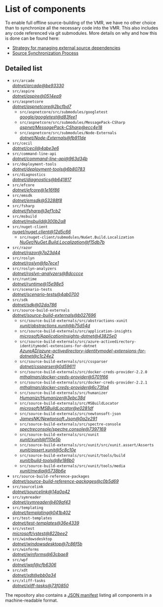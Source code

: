 ﻿# List of components

To enable full offline source-building of the VMR, we have no other choice than to synchronize all the necessary code into the VMR. This also includes any code referenced via git submodules. More details on why and how this is done can be found here:
- [Strategy for managing external source dependencies](src/arcade/Documentation/UnifiedBuild/VMR-Strategy-For-External-Source.md)
- [Source Synchronization Process](src/arcade/Documentation/UnifiedBuild/VMR-Design-And-Operation.md#source-synchronization-process)

## Detailed list

<!-- component list beginning -->
- `src/arcade`  
*[dotnet/arcade@be93330](https://github.com/dotnet/arcade/tree/be933308b9024d798a9a22c0b8f3c8e3616ffbd8)*
- `src/aspire`  
*[dotnet/aspire@0514ea9](https://github.com/dotnet/aspire/tree/0514ea9e12ece4dd764824ce925ae0eae6fcbd86)*
- `src/aspnetcore`  
*[dotnet/aspnetcore@2bcfbd7](https://github.com/dotnet/aspnetcore/tree/2bcfbd783a1e421840b2a638ff193ebb527c184e)*
    - `src/aspnetcore/src/submodules/googletest`  
    *[google/googletest@d83fee1](https://github.com/google/googletest/tree/d83fee138a9ae6cb7c03688a2d08d4043a39815d)*
    - `src/aspnetcore/src/submodules/MessagePack-CSharp`  
    *[aspnet/MessagePack-CSharp@ecc4e18](https://github.com/aspnet/MessagePack-CSharp/tree/ecc4e18ad7a0c7db51cd7e3d2997a291ed01444d)*
    - `src/aspnetcore/src/submodules/Node-Externals`  
    *[dotnet/Node-Externals@fb911de](https://github.com/dotnet/Node-Externals/tree/fb911deddbaf7367146718374a403d393571f18a)*
- `src/cecil`  
*[dotnet/cecil@4abe3e6](https://github.com/dotnet/cecil/tree/4abe3e63a5d4653ca098c633644432c1395411c1)*
- `src/command-line-api`  
*[dotnet/command-line-api@963d34b](https://github.com/dotnet/command-line-api/tree/963d34b1fb712c673bfb198133d7e988182c9ef4)*
- `src/deployment-tools`  
*[dotnet/deployment-tools@6b80783](https://github.com/dotnet/deployment-tools/tree/6b80783f6743ee9f18940eb6acb7135e5c111d4b)*
- `src/diagnostics`  
*[dotnet/diagnostics@b641817](https://github.com/dotnet/diagnostics/tree/b6418173e784ec41a65c710c559120f8996fca7d)*
- `src/efcore`  
*[dotnet/efcore@1e16f86](https://github.com/dotnet/efcore/tree/1e16f86285de4c00e4f565df20730a4d320add73)*
- `src/emsdk`  
*[dotnet/emsdk@53288f8](https://github.com/dotnet/emsdk/tree/53288f87c588907e8ff01f129786820fe998573c)*
- `src/fsharp`  
*[dotnet/fsharp@3ef1cb2](https://github.com/dotnet/fsharp/tree/3ef1cb25ffb292b5c87f9604d1a09b032277bf76)*
- `src/msbuild`  
*[dotnet/msbuild@300b2a8](https://github.com/dotnet/msbuild/tree/300b2a8351d1e0e88e11c7934d5c31816241b7dc)*
- `src/nuget-client`  
*[nuget/nuget.client@12d5c66](https://github.com/nuget/nuget.client/tree/12d5c661b77d4933f82a293008c0d56d1d6ce32b)*
    - `src/nuget-client/submodules/NuGet.Build.Localization`  
    *[NuGet/NuGet.Build.Localization@f15db7b](https://github.com/NuGet/NuGet.Build.Localization/tree/f15db7b7c6f5affbea268632ef8333d2687c8031)*
- `src/razor`  
*[dotnet/razor@7a23d44](https://github.com/dotnet/razor/tree/7a23d444842d4b9d287ab6d5d548a3cd6dd059e5)*
- `src/roslyn`  
*[dotnet/roslyn@fa7ece1](https://github.com/dotnet/roslyn/tree/fa7ece1ca25ef529db616ed6c839af9f027fa216)*
- `src/roslyn-analyzers`  
*[dotnet/roslyn-analyzers@8dcccce](https://github.com/dotnet/roslyn-analyzers/tree/8dccccec1ce3bd2fb532ec77d7e092ab9d684db7)*
- `src/runtime`  
*[dotnet/runtime@15e98e5](https://github.com/dotnet/runtime/tree/15e98e58e6023be3121dcb0ed2e701d1d5cd098e)*
- `src/scenario-tests`  
*[dotnet/scenario-tests@4ab0700](https://github.com/dotnet/scenario-tests/tree/4ab07002cb46cf169c85a09a546709a20642c65b)*
- `src/sdk`  
*[dotnet/sdk@02da786](https://github.com/dotnet/sdk/tree/02da786118e1aa9b4abf2172d4873869cce3c63d)*
- `src/source-build-externals`  
*[dotnet/source-build-externals@b027696](https://github.com/dotnet/source-build-externals/tree/b02769661c9a51985877819e8bdebfbcbee65710)*
    - `src/source-build-externals/src/abstractions-xunit`  
    *[xunit/abstractions.xunit@b75d54d](https://github.com/xunit/abstractions.xunit/tree/b75d54d73b141709f805c2001b16f3dd4d71539d)*
    - `src/source-build-externals/src/application-insights`  
    *[microsoft/ApplicationInsights-dotnet@43825e0](https://github.com/microsoft/ApplicationInsights-dotnet/tree/43825e06a22cdfb702fc199a7ba99a7d541d48c6)*
    - `src/source-build-externals/src/azure-activedirectory-identitymodel-extensions-for-dotnet`  
    *[AzureAD/azure-activedirectory-identitymodel-extensions-for-dotnet@c1c24e2](https://github.com/AzureAD/azure-activedirectory-identitymodel-extensions-for-dotnet/tree/c1c24e29d5eeac2a2cd53fe0b5656924bdb69e3d)*
    - `src/source-build-externals/src/cssparser`  
    *[dotnet/cssparser@0d59611](https://github.com/dotnet/cssparser/tree/0d59611784841735a7778a67aa6e9d8d000c861f)*
    - `src/source-build-externals/src/docker-creds-provider-2.2.0`  
    *[mthalman/docker-creds-provider@5701f66](https://github.com/mthalman/docker-creds-provider/tree/5701f6667c1fbd805684857baaa860383bbdfed7)*
    - `src/source-build-externals/src/docker-creds-provider-2.2.1`  
    *[mthalman/docker-creds-provider@6c73fa4](https://github.com/mthalman/docker-creds-provider/tree/6c73fa4784795ae07f49305a057abf5c473d2adb)*
    - `src/source-build-externals/src/humanizer`  
    *[Humanizr/Humanizer@3ebc38d](https://github.com/Humanizr/Humanizer/tree/3ebc38de585fc641a04b0e78ed69468453b0f8a1)*
    - `src/source-build-externals/src/MSBuildLocator`  
    *[microsoft/MSBuildLocator@e0281df](https://github.com/microsoft/MSBuildLocator/tree/e0281df33274ac3c3e22acc9b07dcb4b31d57dc0)*
    - `src/source-build-externals/src/newtonsoft-json`  
    *[JamesNK/Newtonsoft.Json@0a2e291](https://github.com/JamesNK/Newtonsoft.Json/tree/0a2e291c0d9c0c7675d445703e51750363a549ef)*
    - `src/source-build-externals/src/spectre-console`  
    *[spectreconsole/spectre.console@7397169](https://github.com/spectreconsole/spectre.console/tree/7397169a2757dc3657598bdea4ac222c0f283425)*
    - `src/source-build-externals/src/xunit`  
    *[xunit/xunit@f110e5b](https://github.com/xunit/xunit/tree/f110e5bee5dfd4c08339587c9c3df9292fcb597c)*
    - `src/source-build-externals/src/xunit/src/xunit.assert/Asserts`  
    *[xunit/assert.xunit@5c8c10e](https://github.com/xunit/assert.xunit/tree/5c8c10e085eb42f39f2fe0b40c94bf56649eb0a4)*
    - `src/source-build-externals/src/xunit/tools/build`  
    *[xunit/build-tools@8e186b0](https://github.com/xunit/build-tools/tree/8e186b0f8e398796e75453f3f18952b06d29fdfd)*
    - `src/source-build-externals/src/xunit/tools/media`  
    *[xunit/media@5738b6e](https://github.com/xunit/media/tree/5738b6e86f08e0389c4392b939c20e3eca2d9822)*
- `src/source-build-reference-packages`  
*[dotnet/source-build-reference-packages@c0b5d69](https://github.com/dotnet/source-build-reference-packages/tree/c0b5d69a1a1513528c77fffff708c7502d57c35c)*
- `src/sourcelink`  
*[dotnet/sourcelink@14a0a42](https://github.com/dotnet/sourcelink/tree/14a0a42ffb29b53fb9939f14da5a4be8c6c07e0b)*
- `src/symreader`  
*[dotnet/symreader@409af43](https://github.com/dotnet/symreader/tree/409af431ee684f9e07d34bbd4e51b9933345c1e1)*
- `src/templating`  
*[dotnet/templating@041b402](https://github.com/dotnet/templating/tree/041b402d33bce09977b15e9dda45ebbf46a45afc)*
- `src/test-templates`  
*[dotnet/test-templates@36e4339](https://github.com/dotnet/test-templates/tree/36e4339a33f9bdf3680591e2a3fcbc421aabc22c)*
- `src/vstest`  
*[microsoft/vstest@822bee2](https://github.com/microsoft/vstest/tree/822bee2c606a7fc18a0a302c6cf28a61c7b7bb3b)*
- `src/windowsdesktop`  
*[dotnet/windowsdesktop@7c86f5b](https://github.com/dotnet/windowsdesktop/tree/7c86f5b9417c45932ce5944161227911e2b3a620)*
- `src/winforms`  
*[dotnet/winforms@63cbae8](https://github.com/dotnet/winforms/tree/63cbae8fb9ba773f03f2d772aec9afc0f4ac418e)*
- `src/wpf`  
*[dotnet/wpf@cfb6306](https://github.com/dotnet/wpf/tree/cfb63069b73e9a10a6ccb5835f4dadda6b119e92)*
- `src/xdt`  
*[dotnet/xdt@ebb0a34](https://github.com/dotnet/xdt/tree/ebb0a34d9155bae6a37fa92b85cc0277d328aa61)*
- `src/xliff-tasks`  
*[dotnet/xliff-tasks@73f0850](https://github.com/dotnet/xliff-tasks/tree/73f0850939d96131c28cf6ea6ee5aacb4da0083a)*
<!-- component list end -->

The repository also contains a [JSON manifest](https://github.com/dotnet/dotnet/blob/main/src/source-manifest.json) listing all components in a machine-readable format.
